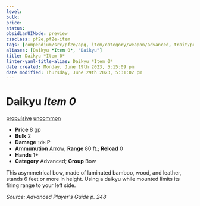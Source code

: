 ```yaml
---
level:
bulk:
price:
status:
obsidianUIMode: preview
cssclass: pf2e,pf2e-item
tags: [compendium/src/pf2e/apg, item/category/weapon/advanced, trait/propulsive, trait/uncommon]
aliases: [Daikyu *Item 0*, "Daikyu"]
title: Daikyu *Item 0*
linter-yaml-title-alias: Daikyu *Item 0*
date created: Monday, June 19th 2023, 5:15:09 pm
date modified: Thursday, June 29th 2023, 5:31:02 pm
---
```


# Daikyu *Item 0*

[propulsive](rules/traits/propulsive.md) [uncommon](rules/traits/uncommon.md)  

- **Price** 8 gp
- **Bulk** 2
- **Damage** `1d8` P
- **Ammunution** [Arrow](compendium/equipment/items/arrow.md); **Range** 80 ft.; **Reload** 0
- **Hands** 1+
- **Category** Advanced; **Group** Bow

This asymmetrical bow, made of laminated bamboo, wood, and leather, stands 6 feet or more in height. Using a daikyu while mounted limits its firing range to your left side.

*Source: Advanced Player's Guide p. 248*
